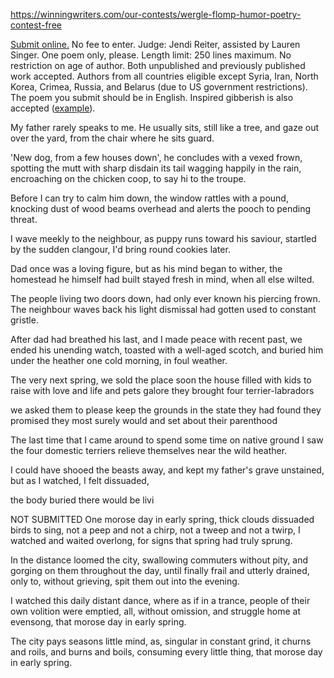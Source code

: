 
https://winningwriters.com/our-contests/wergle-flomp-humor-poetry-contest-free

[Submit online.](https://winningwriters.com/our-contests/wergle-flomp-humor-poetry-contest-free/wergle-flomp-contest-entry) No fee to enter. Judge: Jendi Reiter, assisted by Lauren Singer. One poem only, please. Length limit: 250 lines maximum. No restriction on age of author. Both unpublished and previously published work accepted. Authors from all countries eligible except Syria, Iran, North Korea, Crimea, Russia, and Belarus (due to US government restrictions). The poem you submit should be in English. Inspired gibberish is also accepted ([example](https://winningwriters.com/resources/wergle-flomp-the-poems-that-started-it-all)).


My father rarely speaks to me. 
He usually sits, still like a tree,
and gaze out over the yard,
from the chair where he sits guard.

'New dog, from a few houses down',
he concludes with a vexed frown,
spotting the mutt with sharp disdain
its tail wagging happily in the rain,
encroaching on the chicken coop,
to say hi to the troupe. 

Before I can try to calm him down,
the window rattles with a pound, 
knocking dust of wood beams overhead
and alerts the pooch to pending threat. 

I wave meekly to the neighbour,
as puppy runs toward his saviour,
startled by the sudden clangour, 
I'd bring round cookies later. 

Dad once was a loving figure, 
but as his mind began to wither,
the homestead he himself had built
stayed fresh in mind, when all else wilted.

The people living two doors down, 
had only ever known his piercing frown.
The neighbour waves back his light dismissal
had gotten used to constant gristle. 

After dad had breathed his last, 
and I made peace with recent past, 
we ended his unending watch,
toasted with a well-aged scotch,
and buried him under the heather
one cold morning, in foul weather. 

The very next spring, we sold the place
soon the house filled with kids to raise
with love and life and pets galore
they brought four terrier-labradors

we asked them to please keep the grounds
in the state they had found
they promised they most surely would
and set about their parenthood

The last time that I came around
to spend some time on native ground
I saw the four domestic terriers
relieve themselves near the wild heather.

I could have shooed the beasts away,
and kept my father's grave unstained, 
but as I watched, I felt dissuaded,

the body buried there would be livi








NOT SUBMITTED
One morose day in early spring, 
thick clouds dissuaded birds to sing, 
not a peep and not a chirp, 
not a tweep and not a twirp,
I watched and waited overlong, 
for signs that spring had truly sprung. 

In the distance loomed the city, 
swallowing commuters without pity,
and gorging on them throughout the day,
until finally frail and utterly drained,
only to, without grieving,
spit them out into the evening.

I watched this daily distant dance,
where as if in a trance, 
people of their own volition
were emptied, all, without omission, 
and struggle home at evensong, 
that morose day in early spring. 

The city pays seasons little mind, 
as, singular in constant grind, 
it churns and roils,
and burns and boils, 
consuming every little thing, 
that morose day in early spring. 





